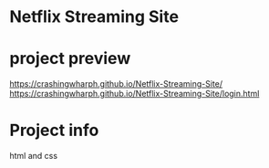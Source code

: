 # Netflix Streaming Site

# project preview 
https://crashingwharph.github.io/Netflix-Streaming-Site/ 
https://crashingwharph.github.io/Netflix-Streaming-Site/login.html

# Project info 
html and css 
